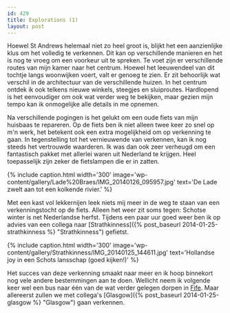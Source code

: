 ```yaml
---
id: 429
title: Explorations (1)
layout: post
---
```

Hoewel St Andrews helemaal niet zo heel groot is, blijkt het een aanzienlijke klus om het volledig te verkennen. Dit kan op verschillende manieren en het is nog te vroeg om een voorkeur uit te spreken. Te voet zijn er verschillende routes van mijn kamer naar het centrum. Hoewel het leeuwendeel van dit tochtje langs woonwijken voert, valt er genoeg te zien. Er zit behoorlijk wat verschil in de architectuur van de verschillende huizen. In het centrum ontdek ik ook telkens nieuwe winkels, steegjes en sluiproutes. Hardlopend is het eenvoudiger om ook wat verder weg te bekijken, maar gezien mijn tempo kan ik onmogelijke alle details in me opnemen.

Na verschillende pogingen is het gelukt om een oude fiets van mijn huisbaas te repareren. Op de fiets ben ik niet alleen twee keer zo snel op m'n werk, het betekent ook een extra mogelijkheid om op verkenning te gaan. In tegenstelling tot het vernieuwende van verkennen, kan ik nog steeds het vertrouwde waarderen. Ik was dan ook zeer verheugd om een fantastisch pakket met allerlei waren uit Nederland te krijgen. Heel toepasselijk zijn zeker de fietslampen die er in zatten.

{% include caption.html
    width='300'
    image='wp-content/gallery/Lade%20Braes/IMG_20140126_095957.jpg'
    text='De Lade zwelt aan tot een kolkende rivier.'
%}

Met een kast vol lekkernijen leek niets mij meer in de weg te staan van een verkenningstocht op de fiets. Alleen het weer zit soms tegen: Schotse winter is net Nederlandse herfst. Tijdens een paar uur goed weer ben ik op advies van een collega naar [Strathkinness]({% post_baseurl 2014-01-25-strathkinness %} "Strathkinness") gefietst.

{% include caption.html
    width='300'
    image='wp-content/gallery/Strathkinness/IMG_20140125_144611.jpg' 
    text='Hollandse joy in een Schots lansschap (goed kijken!)'
%}

Het succes van deze verkenning smaakt naar meer en ik hoop binnekort nog vele andere bestemmingen aan te doen. Wellicht neem ik volgende keer wel een bus naar één van de wat verder gelegen dorpen in [Fife](/?page_id=348 "Map"). Maar allereerst zullen we met collega's [Glasgow]({% post_baseurl 2014-01-25-glasgow %} "Glasgow") gaan verkennen.